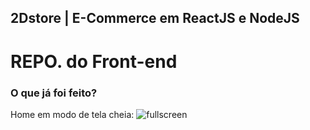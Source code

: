 ## 2Dstore | E-Commerce em ReactJS e NodeJS
# REPO. do Front-end

### O que já foi feito?
Home em modo de tela cheia:
<img src="./github/fullscreen.png" alt="fullscreen">